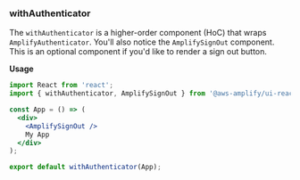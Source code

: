 ### withAuthenticator

The `withAuthenticator` is a higher-order component (HoC) that wraps `AmplifyAuthenticator`. You'll also notice the `AmplifySignOut` component. This is an optional component if you'd like to render a sign out button.

**Usage**
```jsx
import React from 'react';
import { withAuthenticator, AmplifySignOut } from '@aws-amplify/ui-react';

const App = () => (
  <div>
    <AmplifySignOut />
    My App
  </div>
);

export default withAuthenticator(App);
```